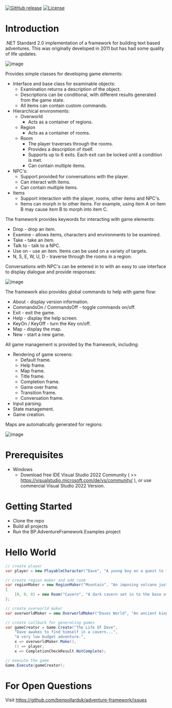 [![GitHub release](https://img.shields.io/github/release/benpollarduk/adventure-framework.svg)](https://github.com/benpollarduk/ktvn/releases)
[![License](https://img.shields.io/github/license/benpollarduk/adventure-framework.svg)](https://opensource.org/licenses/MIT)

# Introduction 
.NET Standard 2.0 implementation of a framework for building text based adventures. This was originally developed in 2011 but has had some quality of life updates.

![image](https://github.com/ben-pollard-uk/adventure-framework/assets/129943363/3d6fb517-3b00-4362-868a-0a21b5195163)

Provides simple classes for developing game elements:
  * Interface and base class for examinable objects:
    * Examination returns a description of the object.
    * Descriptions can be conditional, with different results generated from the game state.
    * All items can contain custom commands.
  * Hierarchical environments:
    * Overworld
      * Acts as a container of regions.
    * Region
      * Acts as a container of rooms.
    * Room
      * The player traverses through the rooms.
      * Provides a description of itself.
      * Supports up to 6 exits. Each exit can be locked until a condition is met.
      * Can contain multiple items.
  * NPC's:
    * Support provided for conversations with the player.
    * Can interact with items.
    * Can contain multiple items.
  * Items
    * Support interaction with the player, rooms, other items and NPC's.
    * Items can morph in to other items. For example, using item A on item B may cause item B to morph into item C.
  
The framework provides keywords for interacting with game elements:
  * Drop - drop an item.
  * Examine - allows items, characters and environments to be examined.
  * Take - take an item.
  * Talk to - talk to a NPC.
  * Use on - use an item. Items can be used on a variety of targets.
  * N, S, E, W, U, D - traverse through the rooms in a region.

Conversations with NPC's can be entered in to with an easy to use interface to display dialogue and provide responses:

![image](https://github.com/ben-pollard-uk/adventure-framework/assets/129943363/5ed1afc0-1ab8-4d35-9c90-dd848f18bfda)
  
The framework also provides global commands to help with game flow:
  * About - display version information.
  * CommandsOn / CommandsOff - toggle commands on/off.
  * Exit - exit the game.
  * Help - display the help screen.
  * KeyOn / KeyOff - turn the Key on/off.
  * Map - display the map.
  * New - start a new game.

All game management is provided by the framework, including:
  * Rendering of game screens:
    * Default frame.
    * Help frame.
    * Map frame.
    * Title frame.
    * Completion frame.
    * Game over frame.
    * Transition frame.
    * Conversation frame.
  * Input parsing.
  * State management.
  * Game creation.
  
Maps are automatically generated for regions:

![image](https://github.com/ben-pollard-uk/adventure-framework/assets/129943363/b6c05233-6856-4103-be44-be1c73a85874)

# Prerequisites
 * Windows
   * Download free IDE Visual Studio 2022 Community ( >> https://visualstudio.microsoft.com/de/vs/community/ ), or use commercial Visual Studio 2022 Version.

# Getting Started
 * Clone the repo
 * Build all projects
 * Run the BP.AdventureFramework.Examples project

# Hello World
```csharp
// create player
var player = new PlayableCharacter("Dave", "A young boy on a quest to find the meaning of life.");

// create region maker and add room
var regionMaker = new RegionMaker("Mountain", "An imposing volcano just East of town.")
{
    [0, 0, 0] = new Room("Cavern", "A dark cavern set in to the base of the mountain.")
};

// create overworld maker
var overworldMaker = new OverworldMaker("Daves World", "An ancient kingdom.", regionMaker);

// create callback for generating games
var gameCreator = Game.Create("The Life Of Dave",
    "Dave awakes to find himself in a cavern...",
    "A very low budget adventure.",
    x => overworldMaker.Make(),
    () => player,
    x => CompletionCheckResult.NotComplete);

// execute the game
Game.Execute(gameCreator);
```

# For Open Questions
Visit https://github.com/benpollarduk/adventure-framework/issues
